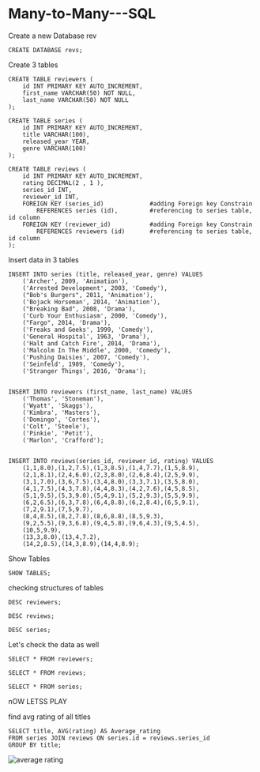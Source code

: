 # Many-to-Many---SQL

Create a new Database rev

    CREATE DATABASE revs;

Create 3 tables

    CREATE TABLE reviewers (
        id INT PRIMARY KEY AUTO_INCREMENT,
        first_name VARCHAR(50) NOT NULL,
        last_name VARCHAR(50) NOT NULL
    );
 
    CREATE TABLE series (
        id INT PRIMARY KEY AUTO_INCREMENT,
        title VARCHAR(100),
        released_year YEAR,
        genre VARCHAR(100)
    );

    CREATE TABLE reviews (
        id INT PRIMARY KEY AUTO_INCREMENT,
        rating DECIMAL(2 , 1 ),
        series_id INT,
        reviewer_id INT,
        FOREIGN KEY (series_id)             #adding Foreign key Constrain
            REFERENCES series (id),         #referencing to series table, id column  
        FOREIGN KEY (reviewer_id)           #adding Foreign key Constrain
            REFERENCES reviewers (id)       #referencing to series table, id column
    );

Insert data in 3 tables

    INSERT INTO series (title, released_year, genre) VALUES
        ('Archer', 2009, 'Animation'),
        ('Arrested Development', 2003, 'Comedy'),
        ("Bob's Burgers", 2011, 'Animation'),
        ('Bojack Horseman', 2014, 'Animation'),
        ("Breaking Bad", 2008, 'Drama'),
        ('Curb Your Enthusiasm', 2000, 'Comedy'),
        ("Fargo", 2014, 'Drama'),
        ('Freaks and Geeks', 1999, 'Comedy'),
        ('General Hospital', 1963, 'Drama'),
        ('Halt and Catch Fire', 2014, 'Drama'),
        ('Malcolm In The Middle', 2000, 'Comedy'),
        ('Pushing Daisies', 2007, 'Comedy'),
        ('Seinfeld', 1989, 'Comedy'),
        ('Stranger Things', 2016, 'Drama');


    INSERT INTO reviewers (first_name, last_name) VALUES
        ('Thomas', 'Stoneman'),
        ('Wyatt', 'Skaggs'),
        ('Kimbra', 'Masters'),
        ('Domingo', 'Cortes'),
        ('Colt', 'Steele'),
        ('Pinkie', 'Petit'),
        ('Marlon', 'Crafford');


    INSERT INTO reviews(series_id, reviewer_id, rating) VALUES
        (1,1,8.0),(1,2,7.5),(1,3,8.5),(1,4,7.7),(1,5,8.9),
        (2,1,8.1),(2,4,6.0),(2,3,8.0),(2,6,8.4),(2,5,9.9),
        (3,1,7.0),(3,6,7.5),(3,4,8.0),(3,3,7.1),(3,5,8.0),
        (4,1,7.5),(4,3,7.8),(4,4,8.3),(4,2,7.6),(4,5,8.5),
        (5,1,9.5),(5,3,9.0),(5,4,9.1),(5,2,9.3),(5,5,9.9),
        (6,2,6.5),(6,3,7.8),(6,4,8.8),(6,2,8.4),(6,5,9.1),
        (7,2,9.1),(7,5,9.7),
        (8,4,8.5),(8,2,7.8),(8,6,8.8),(8,5,9.3),
        (9,2,5.5),(9,3,6.8),(9,4,5.8),(9,6,4.3),(9,5,4.5),
        (10,5,9.9),
        (13,3,8.0),(13,4,7.2),
        (14,2,8.5),(14,3,8.9),(14,4,8.9);
        
Show Tables

    SHOW TABLES;

    
checking structures of tables

    DESC reviewers;
    
    DESC reviews;
    
    DESC series;
    
Let's check the data as well

    SELECT * FROM reviewers;

    SELECT * FROM reviews;
    
    SELECT * FROM series;
    
    
nOW LETSS PLAY

find avg rating of all titles

    SELECT title, AVG(rating) AS Average_rating
    FROM series JOIN reviews ON series.id = reviews.series_id
    GROUP BY title;
    
  ![average rating](https://user-images.githubusercontent.com/119749518/215277817-2a02a920-570a-48d4-a935-0cd0c450be09.png)

